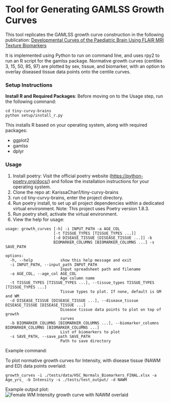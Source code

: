 # Tool for Generating GAMLSS Growth Curves
This tool replicates the GAMLSS growth curve construction in the following publication: [Developmental Curves of the Paediatric Brain Using FLAIR MRI Texture Biomarkers](https://journals.sagepub.com/doi/10.1177/08465371241262175) 

It is implemented using Python to run on command line, and uses rpy2 to run an R script for the gamlss package.
Normative growth curves (centiles 3, 15, 50, 85, 97) are plotted by sex, tissue, and biomarker, with an option to overlay diseased tissue data points onto the centile curves.

### Setup Instructions
**Install R and Required Packages**:
   Before moving on to the Usage step, run the following command:
   ```
   cd tiny-curvy-brains
   python setup/install_r.py
   ```
This installs R based on your operating system, along with required packages:
- ggplot2
- gamlss
- dplyr

### Usage
1. Install poetry: Visit the official poetry website (https://python-poetry.org/docs/) and follow the installation instructions for your operating system.
2. Clone the repo at: KarissaChan1/tiny-curvy-brains
3. run cd tiny-curvy-brains, enter the project directory.
4. Run poetry install, to set up all project dependencies within a dedicated virtual environment. Note: This project uses Poetry version 1.8.3.
5. Run poetry shell, activate the virtual environment.
6. View the help for usage:
```
usage: growth_curves [-h] -i INPUT_PATH -a AGE_COL
                     [-t TISSUE_TYPES [TISSUE_TYPES ...]]
                     [-d DISEASE_TISSUE [DISEASE_TISSUE ...]] -b
                     BIOMARKER_COLUMNS [BIOMARKER_COLUMNS ...] -s SAVE_PATH

options:
  -h, --help            show this help message and exit
  -i INPUT_PATH, --input_path INPUT_PATH
                        Input spreadsheet path and filename
  -a AGE_COL, --age_col AGE_COL
                        Age column name
  -t TISSUE_TYPES [TISSUE_TYPES ...], --tissue_types TISSUE_TYPES [TISSUE_TYPES ...]
                        Tissue types to plot. If none, default is GM and WM
  -d DISEASE_TISSUE [DISEASE_TISSUE ...], --disease_tissue DISEASE_TISSUE [DISEASE_TISSUE ...]
                        Disease tissue data points to plot on top of growth
                        curves
  -b BIOMARKER_COLUMNS [BIOMARKER_COLUMNS ...], --biomarker_columns BIOMARKER_COLUMNS [BIOMARKER_COLUMNS ...]
                        List of biomarkers to plot
  -s SAVE_PATH, --save_path SAVE_PATH
                        Path to save directory
```

Example command:

To plot normative growth curves for Intensity, with disease tissue (NAWM and ED) data points overlaid:
```
growth_curves -i ./tests/data/HSC_Normals_Biomarkers_FINAL.xlsx -a Age_yrs_ -b Intensity -s ./tests/test_output/ -d NAWM
```

Example output plot:
![Female WM Intensity growth curve with NAWM overlaid](https://github.com/KarissaChan1/tiny-curvy-brains/blob/main/readme_pics/centile_plot_WM_F_Intensity_disease%20copy.png?raw=true)
